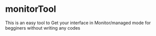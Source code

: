 # monitorTool
This is an easy tool to Get your interface in Monitor/managed mode for begginers without writing any codes
